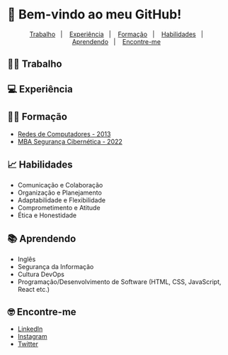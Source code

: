 # 🚀 Bem-vindo ao meu GitHub!

<p align="center">
  <a href="#-trabalho">Trabalho</a>&nbsp;&nbsp;&nbsp;|&nbsp;&nbsp;&nbsp;
  <a href="#-experiência">Experiência</a>&nbsp;&nbsp;&nbsp;|&nbsp;&nbsp;&nbsp;
  <a href="#-formação">Formação</a>&nbsp;&nbsp;&nbsp;|&nbsp;&nbsp;&nbsp;  
  <a href="#-habilidades">Habilidades</a>&nbsp;&nbsp;&nbsp;|&nbsp;&nbsp;&nbsp;
  <a href="#-aprendendo">Aprendendo</a>&nbsp;&nbsp;&nbsp;|&nbsp;&nbsp;&nbsp;
  <a href="#-encontre-me">Encontre-me</a>&nbsp;&nbsp;&nbsp;
</p>

<!--
- Comments
-->

## 👨‍💻 Trabalho


## 💻 Experiência


## 👨‍🎓 Formação

- [Redes de Computadores - 2013](https://estacio.br/cursos/graduacao/redes-de-computadores)
- [MBA Segurança Cibernética - 2022](https://www.igti.com.br/pos-graduacao/seguranca-cibernetica)

## 📈 Habilidades

- Comunicação e Colaboração
- Organização e Planejamento
- Adaptabilidade e Flexibilidade
- Comprometimento e Atitude
- Ética e Honestidade

## 📚 Aprendendo

- Inglês
- Segurança da Informação
- Cultura DevOps
- Programação/Desenvolvimento de Software (HTML, CSS, JavaScript, React etc.)

## 🤓 Encontre-me

- [LinkedIn](https://www.linkedin.com/in/mateus-sagas-stahelin-03177275/)
- [Instagram](https://www.instagram.com/mateusstahelin/)
- [Twitter](https://twitter.com/mateustalin)
